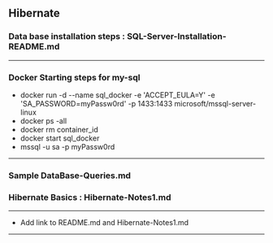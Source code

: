 ## Hibernate

### Data base installation steps : SQL-Server-Installation-README.md

---
### Docker Starting steps for my-sql
* docker run -d --name sql_docker -e 'ACCEPT_EULA=Y' -e 'SA_PASSWORD=myPassw0rd' -p 1433:1433 microsoft/mssql-server-linux
* docker ps -all
* docker rm container_id
* docker start sql_docker
* mssql -u sa -p myPassw0rd
---
### Sample DataBase-Queries.md

### Hibernate Basics : Hibernate-Notes1.md


---

* Add link to README.md and Hibernate-Notes1.md


---